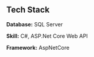 
## Tech Stack

**Database:** SQL Server

**Skill:** C#, ASP.Net Core Web API

**Framework:** AspNetCore

